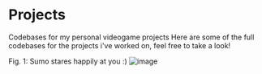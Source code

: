 # Projects
Codebases for my personal videogame projects
Here are some of the full codebases for the projects i've worked on, feel free to take a look!

Fig. 1: Sumo stares happily at you :)
![image](https://user-images.githubusercontent.com/38381290/134239605-0df9420b-9660-4c3e-a288-9cdb68e15b0c.png)


